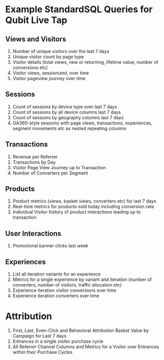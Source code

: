 # Example StandardSQL Queries for Qubit Live Tap

## Views and Visitors

1. Number of unique visitors over the last 7 days
2. Unique visitor count by page type
3. Visitor details (total views, new or returning, lifetime value, number of conversions etc)
4. Visitor views, sessionized, over time
5. Visitor pageview journey over time

## Sessions

1. Count of sessions by device type over last 7 days
2. Count of sessions by all device columns last 7 days
3. Count of sessions by geography columns last 7 days
4. GA360-style sessions with page views, transactions, experiences, segment movements etc as nested repeating columns

## Transactions

1. Revenue per Referrer
2. Transactions by Day
3. Visitor Page View Journey up to Transaction
4. Number of Converters per Segment

## Products

1. Product metrics (views, basket views, converters etc) for last 7 days
2. Real-time metrics for products sold today including conversion rate
3. Individual Visitor history of product interactions leading up to transaction

## User Interactions

1. Promotional banner clicks last week

## Experiences

1. List all iteration variants for an experience
2. Metrics for a single experience by variant and iteration (number of converters, number of visitors, traffic allocation etc)
3. Experience iteration visitor conversions over time
4. Experience iteration converters over time

# Attribution

1. First, Last, Even-Click and Behavioral Attribution Basket Value by Campaign for Last 7 days
2. Entrances in a single visitor purchase cycle
3. All Referrer Channel Columns and Metrics for a Visitor over Entrances within their Purchase Cycles
